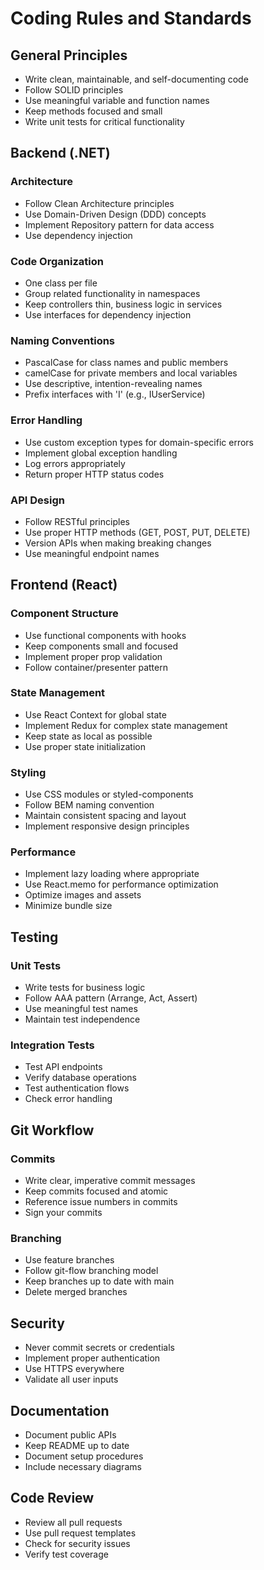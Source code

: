 # Coding Rules and Standards

## General Principles
- Write clean, maintainable, and self-documenting code
- Follow SOLID principles
- Use meaningful variable and function names
- Keep methods focused and small
- Write unit tests for critical functionality

## Backend (.NET)
### Architecture
- Follow Clean Architecture principles
- Use Domain-Driven Design (DDD) concepts
- Implement Repository pattern for data access
- Use dependency injection

### Code Organization
- One class per file
- Group related functionality in namespaces
- Keep controllers thin, business logic in services
- Use interfaces for dependency injection

### Naming Conventions
- PascalCase for class names and public members
- camelCase for private members and local variables
- Use descriptive, intention-revealing names
- Prefix interfaces with 'I' (e.g., IUserService)

### Error Handling
- Use custom exception types for domain-specific errors
- Implement global exception handling
- Log errors appropriately
- Return proper HTTP status codes

### API Design
- Follow RESTful principles
- Use proper HTTP methods (GET, POST, PUT, DELETE)
- Version APIs when making breaking changes
- Use meaningful endpoint names

## Frontend (React)
### Component Structure
- Use functional components with hooks
- Keep components small and focused
- Implement proper prop validation
- Follow container/presenter pattern

### State Management
- Use React Context for global state
- Implement Redux for complex state management
- Keep state as local as possible
- Use proper state initialization

### Styling
- Use CSS modules or styled-components
- Follow BEM naming convention
- Maintain consistent spacing and layout
- Implement responsive design principles

### Performance
- Implement lazy loading where appropriate
- Use React.memo for performance optimization
- Optimize images and assets
- Minimize bundle size

## Testing
### Unit Tests
- Write tests for business logic
- Follow AAA pattern (Arrange, Act, Assert)
- Use meaningful test names
- Maintain test independence

### Integration Tests
- Test API endpoints
- Verify database operations
- Test authentication flows
- Check error handling

## Git Workflow
### Commits
- Write clear, imperative commit messages
- Keep commits focused and atomic
- Reference issue numbers in commits
- Sign your commits

### Branching
- Use feature branches
- Follow git-flow branching model
- Keep branches up to date with main
- Delete merged branches

## Security
- Never commit secrets or credentials
- Implement proper authentication
- Use HTTPS everywhere
- Validate all user inputs

## Documentation
- Document public APIs
- Keep README up to date
- Document setup procedures
- Include necessary diagrams

## Code Review
- Review all pull requests
- Use pull request templates
- Check for security issues
- Verify test coverage
